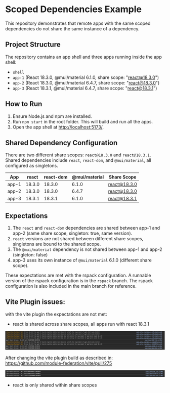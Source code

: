 # Scoped Dependencies Example

This repository demonstrates that remote apps with the same scoped dependencies do not share the same instance of a
dependency.

## Project Structure

The repository contains an app shell and three apps running inside the app shell:

- `shell`
- `app-1` (React 18.3.0, @mui/material 6.1.0, share scope: "react@18.3.0")
- `app-2` (React 18.3.0, @mui/material 6.4.7, share scope: "react@18.3.0")
- `app-3` (React 18.3.1, @mui/material 6.4.7, share scope: "react@18.3.1")

## How to Run

1. Ensure Node.js and npm are installed.
2. Run `npm start` in the root folder. This will build and run all the apps.
3. Open the app shell at [http://localhost:5173/](http://localhost:5173/).

## Shared Dependency Configuration

There are two different share scopes: `react@18.3.0` and `react@18.3.1`. Shared dependencies include `react`,
`react-dom`,
and `@mui/material`, all configured as singletons.

| App   | react  | react-dom | @mui/material | Share Scope  |
|-------|--------|-----------|---------------|--------------|
| app-1 | 18.3.0 | 18.3.0    | 6.1.0         | react@18.3.0 |
| app-2 | 18.3.0 | 18.3.0    | 6.4.7         | react@18.3.0 |
| app-3 | 18.3.1 | 18.3.1    | 6.1.0         | react@18.3.1 |

## Expectations

1) The `react` and `react-dom` dependencies are shared between app-1 and app-2 (same share scope, singleton: true, same
   version).
2) `react` versions are not shared between different share scopes, singletons are bound to the shared scope.
3) The `@mui/material` dependency is not shared between app-1 and app-2 (singleton: false)
4) app-3 uses its own instance of  `@mui/material` 6.1.0 (different share scope).

These expectations are met with the rspack configuration. A runnable version of the rspack configuration is in the
`rspack` branch. The rspack configuration is also included in the main branch for reference.


## Vite Plugin issues:

with the vite plugin the expectations are not met:

- react is shared across share scopes, all apps run with react 18.3.1

![vite-plugin-issue.png](img/vite-plugin-issue.png)


After changing the vite plugin build as described in: https://github.com/module-federation/vite/pull/275

![vite-plugin-fix.png](img/vite-plugin-fix.png)

- react is only shared within share scopes


